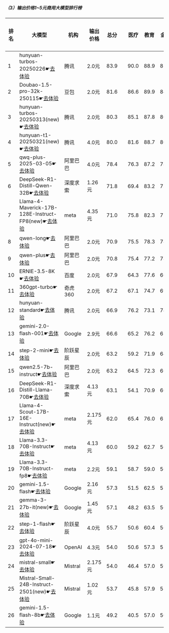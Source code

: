 ##### （3）输出价格1~5元商用大模型排行榜
|排名|大模型|机构|输出价格|总分| |医疗|教育|金融|法律|行政公务|心理健康|推理与数学计算|语言与指令遵从|
|---|-----|---|-------|---|-|----|---|---|---|------|-------|-----------|------------|
|1|hunyuan-turbos-20250226☛[去体验](https://easyllm.site/static/modelcompare.html?type=proprietary)|腾讯|2.0元|83.9| |        90.0|88.9|85.2|83.3|        81.6|78.2|        79.3|84.2|
|2|Doubao-1.5-pro-32k-250115☛[去体验](https://easyllm.site/static/modelcompare.html?type=proprietary)|豆包|2.0元|81.6| |        86.6|89.9|84.2|72.3|        78.3|74.4|        80.8|86.5|
|3|hunyuan-turbos-20250313(new)☛[去体验](https://easyllm.site/static/modelcompare.html?type=proprietary)|腾讯|2.0元|80.3| |        85.1|87.8|80.5|72.2|        80.0|72.9|        79.8|84.4|
|4|hunyuan-t1-20250321(new)☛[去体验](https://easyllm.site/static/modelcompare.html?type=proprietary)|腾讯|4.0元|80.0| |        81.6|88.7|80.7|68.7|        83.5|69.2|        86.3|81.2|
|5|qwq-plus-2025-03-05☛[去体验](https://easyllm.site/static/modelcompare.html?type=proprietary)|阿里巴巴|4.0元|78.4| |        76.3|87.2|78.3|63.7|        84.5|64.9|        88.0|84.6|
|6|DeepSeek-R1-Distill-Qwen-32B☛[去体验](https://easyllm.site/static/modelcompare.html?type=open-source)|深度求索|1.26元|71.8| |        69.4|83.2|73.8|53.5|        76.2|53.8|        82.9|81.4|
|7|Llama-4-Maverick-17B-128E-Instruct-FP8(new)☛[去体验](https://easyllm.site/static/modelcompare.html?type=open-source)|meta|4.35元|71.0| |        75.8|82.3|71.1|48.0|        69.0|59.0|        81.3|81.6|
|8|qwen-long☛[去体验](https://easyllm.site/static/modelcompare.html?type=proprietary)|阿里巴巴|2.0元|70.9| |        75.5|78.3|78.3|51.3|        72.5|63.2|        69.2|78.8|
|9|qwen-plus☛[去体验](https://easyllm.site/static/modelcompare.html?type=proprietary)|阿里巴巴|2.0元|70.8| |        75.4|77.2|78.3|50.8|        72.0|63.0|        70.0|79.4|
|10|ERNIE-3.5-8K☛[去体验](https://easyllm.site/static/modelcompare.html?type=proprietary)|百度|2.0元|67.9| |        64.3|77.6|66.9|56.6|        71.1|54.5|        72.7|79.8|
|11|360gpt-turbo☛[去体验](https://easyllm.site/static/modelcompare.html?type=proprietary)|奇虎360|2.0元|67.2| |        67.1|74.7|69.1|47.1|        68.0|55.5|        76.2|79.9|
|12|hunyuan-standard☛[去体验](https://easyllm.site/static/modelcompare.html?type=proprietary)|腾讯|2.0元|66.9| |        76.2|73.1|74.0|42.4|        68.8|62.4|        64.2|73.9|
|13|gemini-2.0-flash-001☛[去体验](https://easyllm.site/static/modelcompare.html?type=proprietary)|Google|2.9元|66.6| |        65.2|76.2|65.9|40.3|        72.5|52.6|        82.2|77.7|
|14|step-2-mini☛[去体验](https://easyllm.site/static/modelcompare.html?type=proprietary)|阶跃星辰|2.0元|63.2| |        59.2|71.9|64.3|49.2|        60.1|51.2|        72.5|77.3|
|15|qwen2.5-7b-instruct☛[去体验](https://easyllm.site/static/modelcompare.html?type=open-source)|阿里巴巴|2.0元|63.2| |        64.5|72.3|66.5|43.8|        59.6|56.0|        66.7|76.1|
|16|DeepSeek-R1-Distill-Llama-70B☛[去体验](https://easyllm.site/static/modelcompare.html?type=open-source)|深度求索|4.13元|63.1| |        54.1|70.9|60.6|36.9|        77.5|46.2|        81.5|77.0|
|17|Llama-4-Scout-17B-16E-Instruct(new)☛[去体验](https://easyllm.site/static/modelcompare.html?type=open-source)|meta|2.175元|62.0| |        65.4|76.0|62.1|31.7|        55.5|54.0|        75.1|76.2|
|18|Llama-3.3-70B-Instruct☛[去体验](https://easyllm.site/static/modelcompare.html?type=open-source)|meta|4.13元|60.0| |        59.2|62.7|56.9|32.1|        66.4|49.6|        75.0|78.0|
|19|Llama-3.3-70B-Instruct-fp8☛[去体验](https://easyllm.site/static/modelcompare.html?type=open-source)|meta|2.2元|59.1| |        58.7|59.0|56.0|31.2|        64.8|48.5|        76.2|78.1|
|20|gemini-1.5-flash☛[去体验](https://easyllm.site/static/modelcompare.html?type=proprietary)|Google|2.16元|57.3| |        51.5|62.5|57.5|27.1|        61.4|47.0|        76.6|74.8|
|21|gemma-3-27b-it(new)☛[去体验](https://easyllm.site/static/modelcompare.html?type=open-source)|Google|1.45元|57.1| |        48.2|63.5|56.1|23.0|        70.5|44.5|        77.7|73.1|
|22|step-1-flash☛[去体验](https://easyllm.site/static/modelcompare.html?type=proprietary)|阶跃星辰|4.0元|55.7| |        50.6|60.4|56.5|38.2|        58.5|43.0|        64.1|74.1|
|23|gpt-4o-mini-2024-07-18☛[去体验](https://easyllm.site/static/modelcompare.html?type=proprietary)|OpenAI|4.3元|54.0| |        50.6|57.3|53.8|24.5|        54.7|47.6|        70.8|72.8|
|24|mistral-small☛[去体验](https://easyllm.site/static/modelcompare.html?type=proprietary)|Mistral|2.175元|54.0| |        46.4|57.0|59.1|25.2|        51.0|45.4|        73.2|74.7|
|25|Mistral-Small-24B-Instruct-2501(new)☛[去体验](https://easyllm.site/static/modelcompare.html?type=open-source)|Mistral|1.02元|53.7| |        45.8|57.9|53.1|28.5|        58.0|40.2|        71.3|74.4|
|26|gemini-1.5-flash-8b☛[去体验](https://easyllm.site/static/modelcompare.html?type=proprietary)|Google|1.1元|49.2| |        40.5|57.0|50.5|22.0|        51.6|43.6|        57.8|70.9|
    
